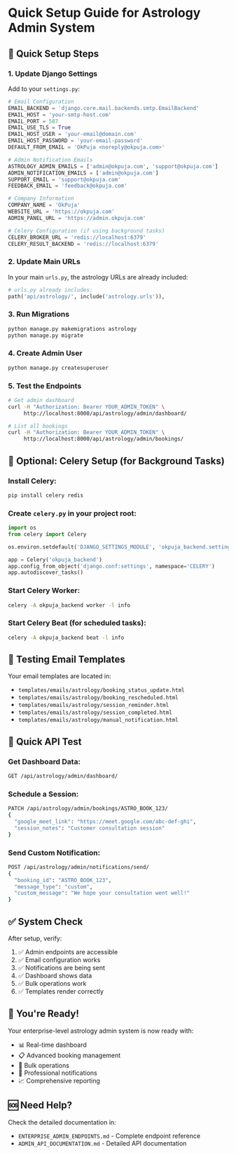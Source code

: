 # Quick Setup Guide for Astrology Admin System

## 🚀 Quick Setup Steps

### 1. **Update Django Settings**

Add to your `settings.py`:

```python
# Email Configuration
EMAIL_BACKEND = 'django.core.mail.backends.smtp.EmailBackend'
EMAIL_HOST = 'your-smtp-host.com'
EMAIL_PORT = 587
EMAIL_USE_TLS = True
EMAIL_HOST_USER = 'your-email@domain.com'
EMAIL_HOST_PASSWORD = 'your-email-password'
DEFAULT_FROM_EMAIL = 'OkPuja <noreply@okpuja.com>'

# Admin Notification Emails
ASTROLOGY_ADMIN_EMAILS = ['admin@okpuja.com', 'support@okpuja.com']
ADMIN_NOTIFICATION_EMAILS = ['admin@okpuja.com']
SUPPORT_EMAIL = 'support@okpuja.com'
FEEDBACK_EMAIL = 'feedback@okpuja.com'

# Company Information
COMPANY_NAME = 'OkPuja'
WEBSITE_URL = 'https://okpuja.com'
ADMIN_PANEL_URL = 'https://admin.okpuja.com'

# Celery Configuration (if using background tasks)
CELERY_BROKER_URL = 'redis://localhost:6379'
CELERY_RESULT_BACKEND = 'redis://localhost:6379'
```

### 2. **Update Main URLs**

In your main `urls.py`, the astrology URLs are already included:

```python
# urls.py already includes:
path('api/astrology/', include('astrology.urls')),
```

### 3. **Run Migrations**

```bash
python manage.py makemigrations astrology
python manage.py migrate
```

### 4. **Create Admin User**

```bash
python manage.py createsuperuser
```

### 5. **Test the Endpoints**

```bash
# Get admin dashboard
curl -H "Authorization: Bearer YOUR_ADMIN_TOKEN" \
     http://localhost:8000/api/astrology/admin/dashboard/

# List all bookings
curl -H "Authorization: Bearer YOUR_ADMIN_TOKEN" \
     http://localhost:8000/api/astrology/admin/bookings/
```

## 🔧 **Optional: Celery Setup (for Background Tasks)**

### Install Celery:
```bash
pip install celery redis
```

### Create `celery.py` in your project root:
```python
import os
from celery import Celery

os.environ.setdefault('DJANGO_SETTINGS_MODULE', 'okpuja_backend.settings')

app = Celery('okpuja_backend')
app.config_from_object('django.conf:settings', namespace='CELERY')
app.autodiscover_tasks()
```

### Start Celery Worker:
```bash
celery -A okpuja_backend worker -l info
```

### Start Celery Beat (for scheduled tasks):
```bash
celery -A okpuja_backend beat -l info
```

## 📧 **Testing Email Templates**

Your email templates are located in:
- `templates/emails/astrology/booking_status_update.html`
- `templates/emails/astrology/booking_rescheduled.html`
- `templates/emails/astrology/session_reminder.html`
- `templates/emails/astrology/session_completed.html`
- `templates/emails/astrology/manual_notification.html`

## 🎯 **Quick API Test**

### Get Dashboard Data:
```bash
GET /api/astrology/admin/dashboard/
```

### Schedule a Session:
```bash
PATCH /api/astrology/admin/bookings/ASTRO_BOOK_123/
{
  "google_meet_link": "https://meet.google.com/abc-def-ghi",
  "session_notes": "Customer consultation session"
}
```

### Send Custom Notification:
```bash
POST /api/astrology/admin/notifications/send/
{
  "booking_id": "ASTRO_BOOK_123",
  "message_type": "custom",
  "custom_message": "We hope your consultation went well!"
}
```

## ✅ **System Check**

After setup, verify:

1. ✅ Admin endpoints are accessible
2. ✅ Email configuration works
3. ✅ Notifications are being sent
4. ✅ Dashboard shows data
5. ✅ Bulk operations work
6. ✅ Templates render correctly

## 🎉 **You're Ready!**

Your enterprise-level astrology admin system is now ready with:
- 📊 Real-time dashboard
- 📋 Advanced booking management
- 🔄 Bulk operations
- 📧 Professional notifications
- 📈 Comprehensive reporting

## 🆘 **Need Help?**

Check the detailed documentation in:
- `ENTERPRISE_ADMIN_ENDPOINTS.md` - Complete endpoint reference
- `ADMIN_API_DOCUMENTATION.md` - Detailed API documentation
